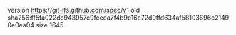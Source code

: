 version https://git-lfs.github.com/spec/v1
oid sha256:ff5fa022dc943957c9fceea7f4b9e16e72d9ffd634af58103696c21490e0ea04
size 1645

